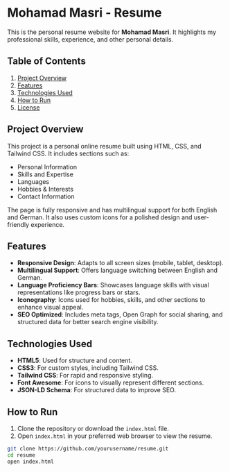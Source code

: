 # Mohamad Masri - Resume

This is the personal resume website for **Mohamad Masri**. It highlights my professional skills, experience, and other personal details.

## Table of Contents

1. [Project Overview](#project-overview)
2. [Features](#features)
3. [Technologies Used](#technologies-used)
4. [How to Run](#how-to-run)
5. [License](#license)

## Project Overview

This project is a personal online resume built using HTML, CSS, and Tailwind CSS. It includes sections such as:

- Personal Information
- Skills and Expertise
- Languages
- Hobbies & Interests
- Contact Information

The page is fully responsive and has multilingual support for both English and German. It also uses custom icons for a polished design and user-friendly experience.

## Features

- **Responsive Design**: Adapts to all screen sizes (mobile, tablet, desktop).
- **Multilingual Support**: Offers language switching between English and German.
- **Language Proficiency Bars**: Showcases language skills with visual representations like progress bars or stars.
- **Iconography**: Icons used for hobbies, skills, and other sections to enhance visual appeal.
- **SEO Optimized**: Includes meta tags, Open Graph for social sharing, and structured data for better search engine visibility.

## Technologies Used

- **HTML5**: Used for structure and content.
- **CSS3**: For custom styles, including Tailwind CSS.
- **Tailwind CSS**: For rapid and responsive styling.
- **Font Awesome**: For icons to visually represent different sections.
- **JSON-LD Schema**: For structured data to improve SEO.

## How to Run

1. Clone the repository or download the `index.html` file.
2. Open `index.html` in your preferred web browser to view the resume.

```bash
git clone https://github.com/yourusername/resume.git
cd resume
open index.html
